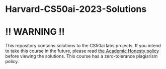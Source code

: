 # Harvard-CS50ai-2023-Solutions
# ‼️ WARNING ‼️
This repository contains solutions to the CS50ai labs projects. If you intend to take this course in the future, please read [the Academic Honesty policy](https://cs50.harvard.edu/x/2023/honesty/)
  before viewing the solutions.
This course has a zero-tolerance plagiarism policy.
